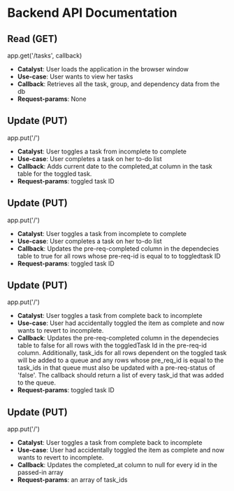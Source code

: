 # Backend API Documentation

## Read (GET)
app.get('/tasks', callback)
* __Catalyst__: User loads the application in the browser window
* __Use-case__: User wants to view her tasks
* __Callback__: Retrieves all the task, group, and dependency data from the db
* __Request-params__: None

## Update (PUT)
app.put('/')
* __Catalyst__: User toggles a task from incomplete to complete
* __Use-case__: User completes a task on her to-do list
* __Callback__: Adds current date to the completed_at column in the task table for the toggled task.
* __Request-params__: toggled task ID

## Update (PUT)
app.put('/')
* __Catalyst__: User toggles a task from incomplete to complete
* __Use-case__: User completes a task on her to-do list
* __Callback__: Updates the pre-req-completed column in the dependecies table to true for all rows whose pre-req-id is equal to to toggledtask ID
* __Request-params__: toggled task ID

## Update (PUT)
app.put('/')
* __Catalyst__: User toggles a task from complete back to incomplete
* __Use-case__: User had accidentally toggled the item as complete and now wants to revert to incomplete.
* __Callback__: Updates the pre-req-completed column in the dependecies table to false for all rows with the toggledTask Id in the pre-req-id column. Additionally, task_ids for all rows dependent on the toggled task will be added to a queue and any rows whose pre_req_id is equal to the task_ids in that queue must also be updated with a pre-req-status of 'false'. The callback should return a list of every task_id that was added to the queue.
* __Request-params__: toggled task ID

## Update (PUT)
app.put('/')
* __Catalyst__: User toggles a task from complete back to incomplete
* __Use-case__: User had accidentally toggled the item as complete and now wants to revert to incomplete.
* __Callback__: Updates the completed_at column to null for every id in the passed-in array
* __Request-params__: an array of task_ids





